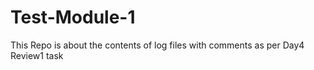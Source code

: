 # Test-Module-1
This Repo is about the contents of log files with comments as per Day4 Review1 task
